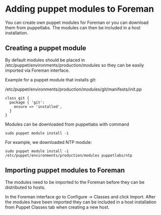 # Adding puppet modules to Foreman
You can create own puppet modules for Foreman or you can download them from puppetlabs.
The modules can then be included in a host installation.

## Creating a puppet module
By default modules should be placed in /etc/puppet/environments/production/modules so they
can be easily imported via Foreman interface.

Example for a puppet module that installs git:

/etc/puppet/environments/production/modules/git/manifests/init.pp
```
class git {
  package { 'git':
    ensure => 'installed',
  }
}
```

Modules can be downloaded from puppetlabs with command
```
sudo puppet module install -i
```
For example, we downloaded NTP module:
```
sudo puppet module install -i /etc/puppet/environments/production/modules puppetlabs/ntp
```

## Importing puppet modules to Foreman
The modules need to be imported to the Foreman before they can be distributed to hosts.

In the Foreman interface go to Configure -> Classes and click Import.
After the modules have been imported they can be included in a host installation from Puppet Classes tab
when creating a new host. 
